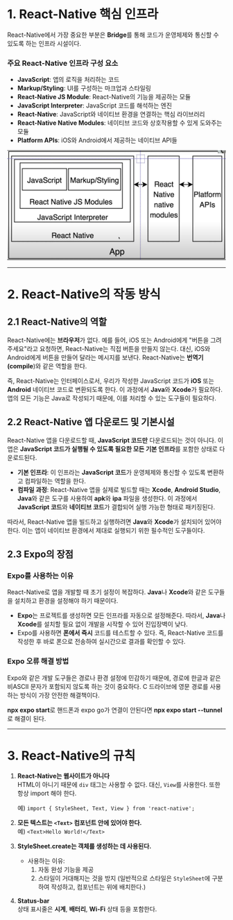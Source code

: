 # 1. React-Native 핵심 인프라

React-Native에서 가장 중요한 부분은 **Bridge**를 통해 코드가 운영체제와 통신할 수 있도록 하는 인프라 시설이다.

### 주요 React-Native 인프라 구성 요소

- **JavaScript**: 앱의 로직을 처리하는 코드
- **Markup/Styling**: UI를 구성하는 마크업과 스타일링
- **React-Native JS Module**: React-Native의 기능을 제공하는 모듈
- **JavaScript Interpreter**: JavaScript 코드를 해석하는 엔진
- **React-Native**: JavaScript와 네이티브 환경을 연결하는 핵심 라이브러리
- **React-Native Native Modules**: 네이티브 코드와 상호작용할 수 있게 도와주는 모듈
- **Platform APIs**: iOS와 Android에서 제공하는 네이티브 API들

![대체 텍스트](./image/infra.png)

---

# 2. React-Native의 작동 방식

## 2.1 React-Native의 역할

React-Native에는 **브라우저**가 없다. 예를 들어, iOS 또는 Android에게 "버튼을 그려주세요"라고 요청하면, React-Native는 직접 버튼을 만들지 않는다. 대신, iOS와 Android에게 버튼을 만들어 달라는 메시지를 보낸다. React-Native는 **번역기(compile**)와 같은 역할을 한다.

즉, React-Native는 인터페이스로서, 우리가 작성한 JavaScript 코드가 **iOS** 또는 **Android** 네이티브 코드로 변환되도록 한다. 이 과정에서 **Java**와 **Xcode**가 필요하다. 앱의 모든 기능은 Java로 작성되기 때문에, 이를 처리할 수 있는 도구들이 필요하다.

## 2.2 React-Native 앱 다운로드 및 기본시설

React-Native 앱을 다운로드할 때, **JavaScript 코드만** 다운로드되는 것이 아니다. 이 앱은 **JavaScript 코드가 실행될 수 있도록 필요한 모든 기본 인프라**를 포함한 상태로 다운로드된다.

- **기본 인프라**: 이 인프라는 **JavaScript 코드**가 운영체제와 통신할 수 있도록 변환하고 컴파일하는 역할을 한다.
- **컴파일 과정**: React-Native 앱을 실제로 빌드할 때는 **Xcode**, **Android Studio**, **Java**와 같은 도구를 사용하여 **apk**와 **ipa** 파일을 생성한다. 이 과정에서 **JavaScript 코드**와 **네이티브 코드**가 결합되어 실행 가능한 형태로 패키징된다.

따라서, React-Native 앱을 빌드하고 실행하려면 **Java**와 **Xcode**가 설치되어 있어야 한다. 이는 앱이 네이티브 환경에서 제대로 실행되기 위한 필수적인 도구들이다.

## 2.3 Expo의 장점

### Expo를 사용하는 이유

React-Native로 앱을 개발할 때 초기 설정이 복잡하다. **Java**나 **Xcode**와 같은 도구들을 설치하고 환경을 설정해야 하기 때문이다.

- **Expo**는 프로젝트를 생성하면 모든 인프라를 자동으로 설정해준다. 따라서, **Java**나 **Xcode**를 설치할 필요 없이 개발을 시작할 수 있어 진입장벽이 낮다.
- Expo를 사용하면 **폰에서 즉시** 코드를 테스트할 수 있다. 즉, React-Native 코드를 작성한 후 바로 폰으로 전송하여 실시간으로 결과를 확인할 수 있다.

### Expo 오류 해결 방법

Expo와 같은 개발 도구들은 경로나 환경 설정에 민감하기 때문에, 경로에 한글과 같은 비ASCII 문자가 포함되지 않도록 하는 것이 중요하다. C 드라이브에 영문 경로를 사용하는 방식이 가장 안전한 해결책이다.

**npx expo start**로 핸드폰과 expo go가 연결이 안된다면 **npx expo start --tunnel**로 해결이 된다.

---

# 3. React-Native의 규칙

1. **React-Native는 웹사이트가 아니다**  
   HTML이 아니기 때문에 `div` 태그는 사용할 수 없다. 대신, `View`를 사용한다. 또한 항상 import 해야 한다.

   예) `import { StyleSheet, Text, View } from 'react-native';`

2. **모든 텍스트는 `<Text>` 컴포넌트 안에 있어야 한다.**  
   예) `<Text>Hello World!</Text>`

3. **StyleSheet.create는 객체를 생성하는 데 사용된다.**

   - 사용하는 이유:
     1. 자동 완성 기능을 제공
     2. 스타일이 거대해지는 것을 방지 (일반적으로 스타일은 `StyleSheet`에 구분하여 작성하고, 컴포넌트는 위에 배치한다.)

4. **Status-bar**  
   상태 표시줄은 **시계**, **배터리**, **Wi-Fi** 상태 등을 포함한다.
